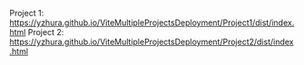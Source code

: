 Project 1: https://yzhura.github.io/ViteMultipleProjectsDeployment/Project1/dist/index.html
Project 2: https://yzhura.github.io/ViteMultipleProjectsDeployment/Project2/dist/index.html
